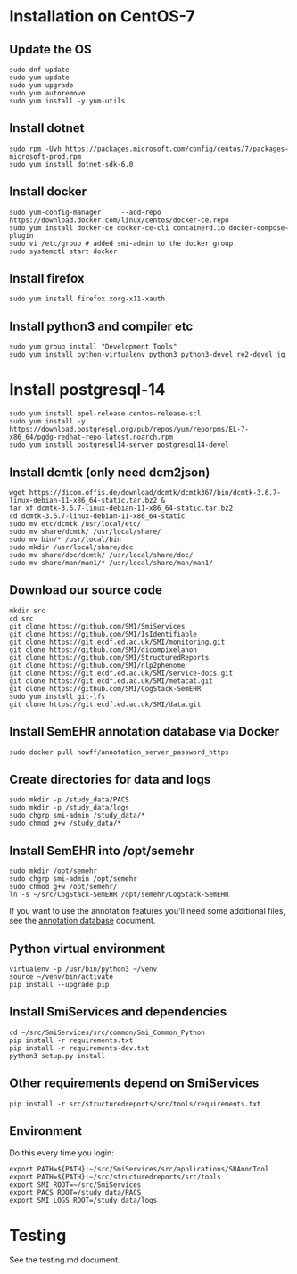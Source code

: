 # Installation on CentOS-7

## Update the OS

```
sudo dnf update
sudo yum update
sudo yum upgrade
sudo yum autoremove
sudo yum install -y yum-utils
```

## Install dotnet

```
sudo rpm -Uvh https://packages.microsoft.com/config/centos/7/packages-microsoft-prod.rpm
sudo yum install dotnet-sdk-6.0
```

## Install docker

```
sudo yum-config-manager     --add-repo     https://download.docker.com/linux/centos/docker-ce.repo
sudo yum install docker-ce docker-ce-cli containerd.io docker-compose-plugin
sudo vi /etc/group # added smi-admin to the docker group
sudo systemctl start docker
```

## Install firefox

```
sudo yum install firefox xorg-x11-xauth
```

## Install python3 and compiler etc

```
sudo yum group install "Development Tools"
sudo yum install python-virtualenv python3 python3-devel re2-devel jq
```

# Install postgresql-14

```
sudo yum install epel-release centos-release-scl
sudo yum install -y https://download.postgresql.org/pub/repos/yum/reporpms/EL-7-x86_64/pgdg-redhat-repo-latest.noarch.rpm
sudo yum install postgresql14-server postgresql14-devel
```

## Install dcmtk (only need dcm2json)

```
wget https://dicom.offis.de/download/dcmtk/dcmtk367/bin/dcmtk-3.6.7-linux-debian-11-x86_64-static.tar.bz2 &
tar xf dcmtk-3.6.7-linux-debian-11-x86_64-static.tar.bz2
cd dcmtk-3.6.7-linux-debian-11-x86_64-static
sudo mv etc/dcmtk /usr/local/etc/
sudo mv share/dcmtk/ /usr/local/share/
sudo mv bin/* /usr/local/bin
sudo mkdir /usr/local/share/doc
sudo mv share/doc/dcmtk/ /usr/local/share/doc/
sudo mv share/man/man1/* /usr/local/share/man/man1/
```

## Download our source code

```
mkdir src
cd src
git clone https://github.com/SMI/SmiServices
git clone https://github.com/SMI/IsIdentifiable
git clone https://git.ecdf.ed.ac.uk/SMI/monitoring.git
git clone https://github.com/SMI/dicompixelanon
git clone https://github.com/SMI/StructuredReports
git clone https://github.com/SMI/nlp2phenome
git clone https://git.ecdf.ed.ac.uk/SMI/service-docs.git
git clone https://git.ecdf.ed.ac.uk/SMI/metacat.git
git clone https://github.com/SMI/CogStack-SemEHR
sudo yum install git-lfs
git clone https://git.ecdf.ed.ac.uk/SMI/data.git
```

## Install SemEHR annotation database via Docker

```
sudo docker pull howff/annotation_server_password_https
```

## Create directories for data and logs

```
sudo mkdir -p /study_data/PACS
sudo mkdir -p /study_data/logs
sudo chgrp smi-admin /study_data/*
sudo chmod g+w /study_data/*
```

## Install SemEHR into /opt/semehr

```
sudo mkdir /opt/semehr
sudo chgrp smi-admin /opt/semehr
sudo chmod g+w /opt/semehr/
ln -s ~/src/CogStack-SemEHR /opt/semehr/CogStack-SemEHR
```

If you want to use the annotation features you'll need some additional
files, see the [annotation database](annotation_database.md) document.

## Python virtual environment

```
virtualenv -p /usr/bin/python3 ~/venv
source ~/venv/bin/activate
pip install --upgrade pip
```

## Install SmiServices and dependencies

```
cd ~/src/SmiServices/src/common/Smi_Common_Python
pip install -r requirements.txt
pip install -r requirements-dev.txt
python3 setup.py install
```

## Other requirements depend on SmiServices

```
pip install -r src/structuredreports/src/tools/requirements.txt
```

## Environment

Do this every time you login:

```
export PATH=${PATH}:~/src/SmiServices/src/applications/SRAnonTool
export PATH=${PATH}:~/src/structuredreports/src/tools
export SMI_ROOT=~/src/SmiServices
export PACS_ROOT=/study_data/PACS
export SMI_LOGS_ROOT=/study_data/logs
```

# Testing

See the testing.md document.
